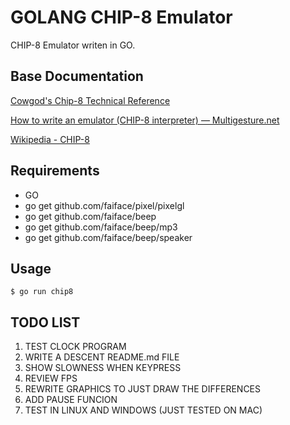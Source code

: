 # GOLANG CHIP-8 Emulator

CHIP-8 Emulator writen in GO.

## Base Documentation
[Cowgod's Chip-8 Technical Reference](http://devernay.free.fr/hacks/chip8/C8TECH10.HTM#0.0)

[How to write an emulator (CHIP-8 interpreter) — Multigesture.net](http://www.multigesture.net/articles/how-to-write-an-emulator-chip-8-interpreter/)

[Wikipedia - CHIP-8](https://en.wikipedia.org/wiki/CHIP-8)


## Requirements
* GO
* go get github.com/faiface/pixel/pixelgl
* go get github.com/faiface/beep
* go get github.com/faiface/beep/mp3
* go get github.com/faiface/beep/speaker

## Usage

	$ go run chip8

## TODO LIST
1. TEST CLOCK PROGRAM
2. WRITE A DESCENT README.md FILE
3. SHOW SLOWNESS WHEN KEYPRESS
4. REVIEW FPS
5. REWRITE GRAPHICS TO JUST DRAW THE DIFFERENCES
6. ADD PAUSE FUNCION
7. TEST IN LINUX AND WINDOWS (JUST TESTED ON MAC)
